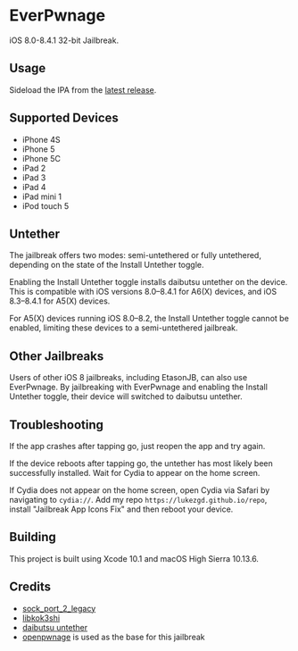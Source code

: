 # EverPwnage

iOS 8.0-8.4.1 32-bit Jailbreak.

## Usage

Sideload the IPA from the [latest release](https://github.com/LukeZGD/EverPwnage/releases/latest).

## Supported Devices

- iPhone 4S
- iPhone 5
- iPhone 5C
- iPad 2
- iPad 3
- iPad 4
- iPad mini 1
- iPod touch 5

## Untether

The jailbreak offers two modes: semi-untethered or fully untethered, depending on the state of the Install Untether toggle.

Enabling the Install Untether toggle installs daibutsu untether on the device. This is compatible with iOS versions 8.0–8.4.1 for A6(X) devices, and iOS 8.3–8.4.1 for A5(X) devices.

For A5(X) devices running iOS 8.0–8.2, the Install Untether toggle cannot be enabled, limiting these devices to a semi-untethered jailbreak.

## Other Jailbreaks

Users of other iOS 8 jailbreaks, including EtasonJB, can also use EverPwnage. By jailbreaking with EverPwnage and enabling the Install Untether toggle, their device will switched to daibutsu untether.

## Troubleshooting

If the app crashes after tapping go, just reopen the app and try again.

If the device reboots after tapping go, the untether has most likely been successfully installed. Wait for Cydia to appear on the home screen.

If Cydia does not appear on the home screen, open Cydia via Safari by navigating to `cydia://`. Add my repo `https://lukezgd.github.io/repo`, install "Jailbreak App Icons Fix" and then reboot your device.

## Building

This project is built using Xcode 10.1 and macOS High Sierra 10.13.6.

## Credits

- [sock_port_2_legacy](https://github.com/kok3shidoll/sock_port_2_legacy/tree/ios8)
- [libkok3shi](https://github.com/kok3shidoll/libkok3shi)
- [daibutsu untether](https://kok3shidoll.github.io/info/jp.daibutsu.untether841/indexv2.html)
- [openpwnage](https://github.com/0xilis/openpwnage) is used as the base for this jailbreak
